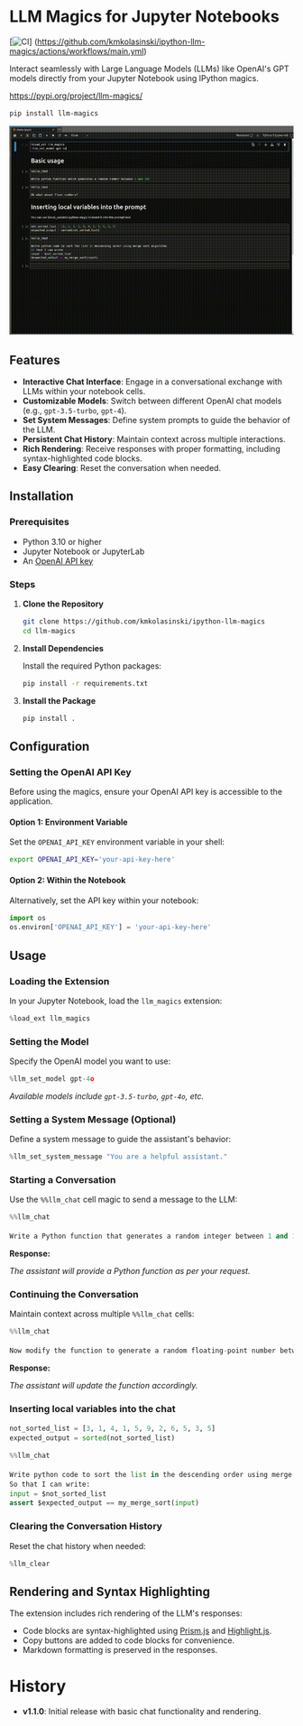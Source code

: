 # LLM Magics for Jupyter Notebooks

[![CI](https://github.com/kmkolasinski/ipython-llm-magics/actions/workflows/main.yml/badge.svg)]
(https://github.com/kmkolasinski/ipython-llm-magics/actions/workflows/main.yml)


Interact seamlessly with Large Language Models (LLMs) like OpenAI's GPT models directly from your Jupyter Notebook using IPython magics.

https://pypi.org/project/llm-magics/
```bash
pip install llm-magics
```

![Description of GIF](resources/demo.gif)

## Features

- **Interactive Chat Interface**: Engage in a conversational exchange with LLMs within your notebook cells.
- **Customizable Models**: Switch between different OpenAI chat models (e.g., `gpt-3.5-turbo`, `gpt-4`).
- **Set System Messages**: Define system prompts to guide the behavior of the LLM.
- **Persistent Chat History**: Maintain context across multiple interactions.
- **Rich Rendering**: Receive responses with proper formatting, including syntax-highlighted code blocks.
- **Easy Clearing**: Reset the conversation when needed.

## Installation


### Prerequisites

- Python 3.10 or higher
- Jupyter Notebook or JupyterLab
- An [OpenAI API key](https://platform.openai.com/account/api-keys)

### Steps

1. **Clone the Repository**

   ```bash
   git clone https://github.com/kmkolasinski/ipython-llm-magics
   cd llm-magics
   ```

2. **Install Dependencies**

   Install the required Python packages:

   ```bash
   pip install -r requirements.txt
   ```

3. **Install the Package**

   ```bash
   pip install .
   ```

## Configuration

### Setting the OpenAI API Key

Before using the magics, ensure your OpenAI API key is accessible to the application.

#### Option 1: Environment Variable

Set the `OPENAI_API_KEY` environment variable in your shell:

```bash
export OPENAI_API_KEY='your-api-key-here'
```

#### Option 2: Within the Notebook

Alternatively, set the API key within your notebook:

```python
import os
os.environ['OPENAI_API_KEY'] = 'your-api-key-here'
```

## Usage

### Loading the Extension

In your Jupyter Notebook, load the `llm_magics` extension:

```python
%load_ext llm_magics
```

### Setting the Model

Specify the OpenAI model you want to use:

```python
%llm_set_model gpt-4o
```

*Available models include `gpt-3.5-turbo`, `gpt-4o`, etc.*

### Setting a System Message (Optional)

Define a system message to guide the assistant's behavior:

```python
%llm_set_system_message "You are a helpful assistant."
```

### Starting a Conversation

Use the `%%llm_chat` cell magic to send a message to the LLM:

```python
%%llm_chat

Write a Python function that generates a random integer between 1 and 100.
```

**Response:**

*The assistant will provide a Python function as per your request.*

### Continuing the Conversation

Maintain context across multiple `%%llm_chat` cells:

```python
%%llm_chat

Now modify the function to generate a random floating-point number between 0 and 1.
```

**Response:**

*The assistant will update the function accordingly.*


### Inserting local variables into the chat
```python
not_sorted_list = [3, 1, 4, 1, 5, 9, 2, 6, 5, 3, 5]
expected_output = sorted(not_sorted_list)
```
```python
%%llm_chat

Write python code to sort the list in the descending order using merge sort algorithm.
So that I can write:
input = $not_sorted_list
assert $expected_output == my_merge_sort(input)
```


### Clearing the Conversation History

Reset the chat history when needed:

```python
%llm_clear
```

## Rendering and Syntax Highlighting

The extension includes rich rendering of the LLM's responses:

- Code blocks are syntax-highlighted using [Prism.js](https://prismjs.com/) and [Highlight.js](https://highlightjs.org/).
- Copy buttons are added to code blocks for convenience.
- Markdown formatting is preserved in the responses.

# History

- **v1.1.0**: Initial release with basic chat functionality and rendering.
